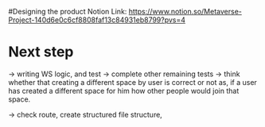 #Designing the product
	Notion Link: https://www.notion.so/Metaverse-Project-140d6e0c6cf8808faf13c84931eb8799?pvs=4



# Next step
-> writing WS logic, and test
-> complete other remaining tests
-> think whether that creating a different space by user is correct or not as, if a user has created a different space for him how other people would join that space.

-> check route, create structured file structure,